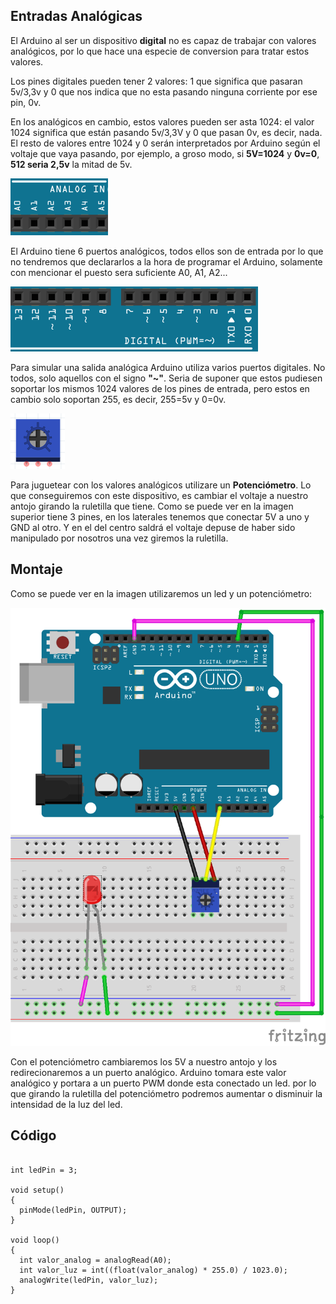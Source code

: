 ## Entradas Analógicas

El Arduino al ser un dispositivo **digital** no es capaz de trabajar con valores analógicos, por lo que hace una especie de conversion para tratar estos valores.

Los pines digitales pueden tener 2 valores: 1 que significa que pasaran 5v/3,3v y 0 que nos indica que no esta pasando ninguna corriente por ese pin, 0v.  

En los analógicos en cambio, estos valores pueden ser asta 1024: el valor 1024 significa que están pasando 5v/3,3V y 0 que pasan 0v, es decir, nada. El resto de valores entre 1024 y 0 serán interpretados por Arduino según el voltaje que vaya pasando, por ejemplo, a groso modo, si **5V=1024** y **0v=0**, **512 seria 2,5v** la mitad de 5v.

![](PinAnalog.png)

El Arduino tiene 6 puertos analógicos, todos ellos son de entrada por lo que no tendremos que declararlos a la hora de programar el Arduino, solamente con mencionar el puesto sera suficiente A0, A1, A2...

![](PinPWM.png)

Para simular una salida analógica Arduino utiliza varios puertos digitales. No todos, solo aquellos con el signo **"~"**. Seria de suponer que estos pudiesen soportar los mismos 1024 valores de los pines de entrada, pero estos en cambio solo soportan 255, es decir, 255=5v y 0=0v.

![](Potenciometro.png)

Para juguetear con los valores analógicos utilizare un **Potenciómetro**. Lo que conseguiremos con este dispositivo, es cambiar el voltaje a nuestro antojo girando la ruletilla que tiene. Como se puede ver en la imagen superior tiene 3 pines, en los laterales tenemos que conectar 5V a uno y GND al otro. Y en el del centro saldrá el voltaje depuse de haber sido manipulado por nosotros una vez giremos la ruletilla. 


## Montaje

Como se puede ver en la imagen utilizaremos un led y un potenciómetro:

![](Diagrama_del_circuito.png)

Con el potenciómetro cambiaremos los 5V a nuestro antojo y los redirecionaremos a un puerto analógico. Arduino tomara este valor analógico y portara a un puerto PWM donde esta conectado un led. por lo que girando la ruletilla del potenciómetro podremos aumentar o disminuir la intensidad de la luz del led.

## Código

~~~

int ledPin = 3;

void setup()
{                                                                                                                                                                                                                                                                              
  pinMode(ledPin, OUTPUT);
}

void loop()
{
  int valor_analog = analogRead(A0);
  int valor_luz = int((float(valor_analog) * 255.0) / 1023.0);
  analogWrite(ledPin, valor_luz);
}
~~~
